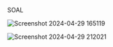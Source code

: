 SOAL

![Screenshot 2024-04-29 165119](https://github.com/nadintaaalwaz/nadintrylearnphp/assets/160230442/6aad03ed-4998-428b-a0b3-dce28bd8a1b1)


![Screenshot 2024-04-29 212021](https://github.com/nadintaaalwaz/nadintrylearnphp/assets/160230442/83aa3fa0-253d-487b-885a-1d04bda31d92)
